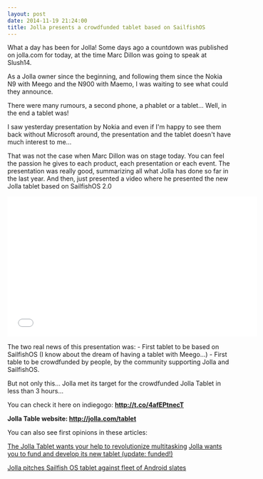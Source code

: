 ```yaml
---
layout: post
date: 2014-11-19 21:24:00
title: Jolla presents a crowdfunded tablet based on SailfishOS
---
```




What a day has been for Jolla! 
Some days ago a countdown was published on jolla.com for today, at the time Marc Dillon was going to speak at Slush14.

As a Jolla owner since the beginning, and following them since the Nokia N9 with Meego and the N900 with Maemo, I was waiting to see what could they announce.

There were many rumours, a second phone, a phablet or a tablet... Well, in the end a tablet was!

I saw yesterday presentation by Nokia and even if I'm happy to see them back without Microsoft around, the presentation and the tablet doesn't have much interest to me...

That was not the case when Marc Dillon was on stage today. You can feel the passion he gives to each product, each presentation or each event. The presentation was really good, summarizing all what Jolla has done so far in the last year. And then, just presented a video where he presented the new Jolla tablet based on SailfishOS 2.0

<iframe width="560" height="315" src="//www.youtube.com/embed/jBQdfcLhts8" frameborder="0" allowfullscreen></iframe>

The two real news of this presentation was:
	- First tablet to be based on SailfishOS (I know about the dream of having a tablet with Meego...)
	- First table to be crowdfunded by people, by the community supporting Jolla and SailfishOS.
	
But not only this... Jolla met its target for the crowdfunded Jolla Tablet in less than 3 hours...

You can check it here on indiegogo: **http://t.co/4afEPtnecT**

**Jolla Table website: http://jolla.com/tablet**

You can also see first opinions in these articles:

[The Jolla Tablet wants your help to revolutionize multitasking](http://www.theverge.com/2014/11/19/7245465/jolla-tablet-indiegogo-campaign-launch)
[Jolla wants you to fund and develop its new tablet (update: funded!)](http://www.engadget.com/2014/11/19/jolla-crowdfunded-tablet/)

[Jolla pitches Sailfish OS tablet against fleet of Android slates](http://www.pcworld.com/article/2849752/jolla-pitches-sailfish-tablet-against-fleet-of-android-products.html)
